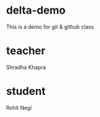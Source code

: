 # delta-demo
This is a demo for git &amp; github class

# teacher
Shradha Khapra

# student
Rohit Negi
